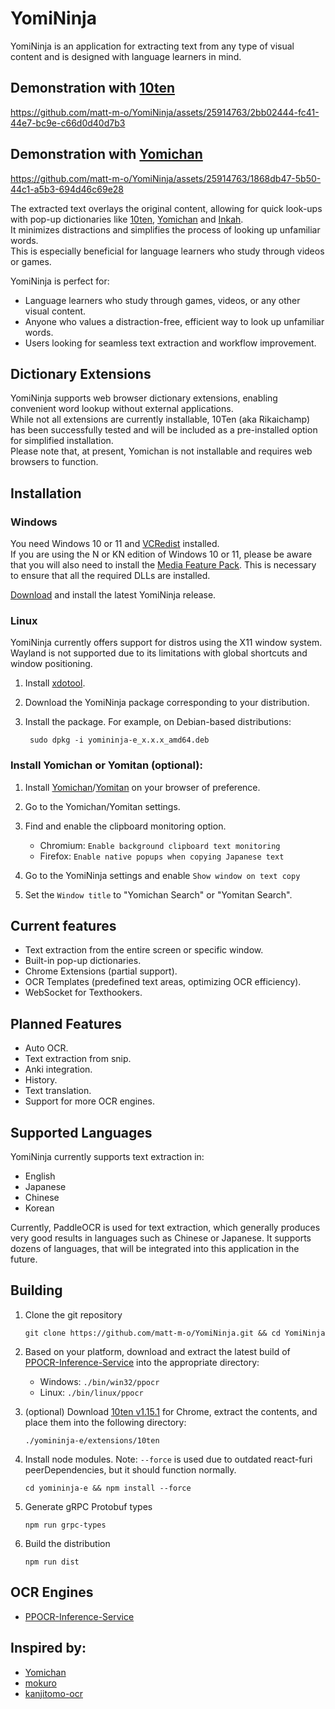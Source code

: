 # YomiNinja

YomiNinja is an application for extracting text from any type of visual content and is designed with language learners in mind.


## Demonstration with [10ten](https://github.com/birchill/10ten-ja-reader)

https://github.com/matt-m-o/YomiNinja/assets/25914763/2bb02444-fc41-44e7-bc9e-c66d0d40d7b3

## Demonstration with [Yomichan](https://github.com/FooSoft/yomichan)

https://github.com/matt-m-o/YomiNinja/assets/25914763/1868db47-5b50-44c1-a5b3-694d46c69e28


The extracted text overlays the original content, allowing for quick look-ups with pop-up dictionaries like [10ten](https://github.com/birchill/10ten-ja-reader), [Yomichan](https://github.com/FooSoft/yomichan) and [Inkah](https://chromewebstore.google.com/detail/inkah-chinese-korean-pop/pcgmedbmchghfgikplcimdmfldfnecec). <br>
It minimizes distractions and simplifies the process of looking up unfamiliar words. <br>
This is especially beneficial for language learners who study through videos or games.  


YomiNinja is perfect for:

- Language learners who study through games, videos, or any other visual content.
- Anyone who values a distraction-free, efficient way to look up unfamiliar words.
- Users looking for seamless text extraction and workflow improvement.

## Dictionary Extensions
YomiNinja supports web browser dictionary extensions, enabling convenient word lookup without external applications. <br>
While not all extensions are currently installable, 10Ten (aka Rikaichamp) has been successfully tested and will be included as a pre-installed option for simplified installation. <br>
Please note that, at present, Yomichan is not installable and requires web browsers to function.

## Installation

### Windows
You need Windows 10 or 11 and [VCRedist](https://www.techpowerup.com/download/visual-c-redistributable-runtime-package-all-in-one/) installed. <br>
If you are using the N or KN edition of Windows 10 or 11, please be aware that you will also need to install the [Media Feature Pack](https://support.microsoft.com/en-us/topic/media-feature-pack-list-for-windows-n-editions-c1c6fffa-d052-8338-7a79-a4bb980a700a). This is necessary to ensure that all the required DLLs are installed.

[Download](https://github.com/matt-m-o/YomiNinja/releases) and install the latest YomiNinja release. <br>

### Linux
YomiNinja currently offers support for distros using the X11 window system. Wayland is not supported due to its limitations with global shortcuts and window positioning.
1. Install [xdotool](https://github.com/jordansissel/xdotool?tab=readme-ov-file#installation).
2. Download the YomiNinja package corresponding to your distribution.
3. Install the package. For example, on Debian-based distributions:

    ```commandline
     sudo dpkg -i yomininja-e_x.x.x_amd64.deb
    ```


### Install Yomichan or Yomitan (optional):
1. Install [Yomichan](https://foosoft.net/projects/yomichan/)/[Yomitan](https://github.com/themoeway/yomitan#installation) on your browser of preference.
2. Go to the Yomichan/Yomitan settings.
3. Find and enable the clipboard monitoring option.

   - Chromium: `Enable background clipboard text monitoring`
   - Firefox: `Enable native popups when copying Japanese text`
4. Go to the YomiNinja settings and enable ```Show window on text copy```
5. Set the `Window title` to "Yomichan Search" or "Yomitan Search".


## Current features

- Text extraction from the entire screen or specific window.
- Built-in pop-up dictionaries.
- Chrome Extensions (partial support).
- OCR Templates (predefined text areas, optimizing OCR efficiency).
- WebSocket for Texthookers.


## Planned Features

- Auto OCR.
- Text extraction from snip.
- Anki integration.
- History.
- Text translation.
- Support for more OCR engines.


## Supported Languages

YomiNinja currently supports text extraction in:

- English
- Japanese
- Chinese
- Korean

Currently, PaddleOCR is used for text extraction, which generally produces very good results in languages such as Chinese or Japanese.
It supports dozens of languages, that will be integrated into this application in the future. <br>

## Building
1. Clone the git repository
    ```commandline
    git clone https://github.com/matt-m-o/YomiNinja.git && cd YomiNinja
    ```
2. Based on your platform, download and extract the latest build of [PPOCR-Inference-Service](https://github.com/matt-m-o/PPOCR-Inference-Service/releases) into the appropriate directory:

    - Windows: `./bin/win32/ppocr`
    - Linux: `./bin/linux/ppocr`

3. (optional) Download [10ten v1.15.1](https://github.com/birchill/10ten-ja-reader/releases/tag/v1.15.1) for Chrome, extract the contents, and place them into the following directory:
       
       ./yomininja-e/extensions/10ten

4. Install node modules. Note: `--force` is used due to outdated react-furi peerDependencies, but it should function normally.
    ```commandline
    cd yomininja-e && npm install --force
    ```
5. Generate gRPC Protobuf types
    ```commandline
    npm run grpc-types
    ```
6. Build the distribution
    ```commandline
    npm run dist
    ```

   
## OCR Engines

- [PPOCR-Inference-Service](https://github.com/matt-m-o/PPOCR-Inference-Service)

## Inspired by:
- [Yomichan](https://github.com/FooSoft/yomichan)
- [mokuro](https://github.com/kha-white/mokuro)
- [kanjitomo-ocr](https://github.com/sakarika/kanjitomo-ocr)
